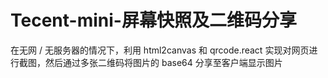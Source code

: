 # Tecent-mini-屏幕快照及二维码分享
在无网 / 无服务器的情况下，利用 html2canvas 和 qrcode.react 实现对网页进行截图，然后通过多张二维码将图片的 base64 分享至客户端显示图片
